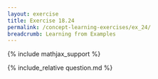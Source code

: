 ```yaml
---
layout: exercise
title: Exercise 18.24
permalink: /concept-learning-exercises/ex_24/
breadcrumb: Learning from Examples
---
```


{% include mathjax_support %}

<div><i class="arrow-up loader" data-chapter="concept-learning-exercises" data-exercise="ex_24" data-rating="0"></i></div>
{% include_relative question.md %}
